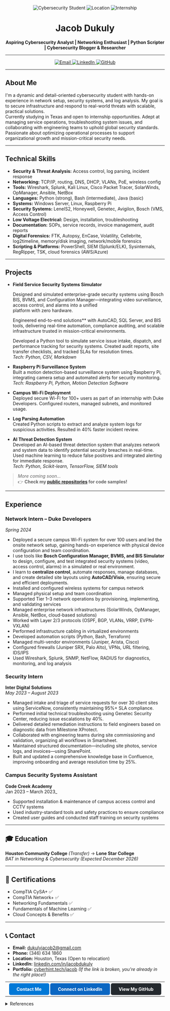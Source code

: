 <!-- Portfolio for Jacob Dukuly -->

<p align="center">
  <img src="https://img.shields.io/badge/Cybersecurity%20Student-blue?style=for-the-badge&logo=graduation-cap" alt="Cybersecurity Student">
  <img src="https://img.shields.io/badge/Location-Texas-success?style=for-the-badge&logo=mapbox" alt="Location">
  <img src="https://img.shields.io/badge/Internship-Open%20to%20Opportunities-yellow?style=for-the-badge&logo=briefcase" alt="Internship">
</p>

<h1 align="center">Jacob Dukuly</h1>
<p align="center"><b>Aspiring Cybersecurity Analyst | Networking Enthusiast | Python Scripter | Cybersecurity Blogger & Researcher</b></p>

---

<p align="center">
  <a href="mailto:dukulyjacob2@gmail.com">
    <img src="https://img.shields.io/badge/Email-Contact%20Me-blue?style=flat-square&logo=gmail" alt="Email">
  </a>
  <a href="https://www.linkedin.com/in/jacobdukuly" target="_blank">
    <img src="https://img.shields.io/badge/LinkedIn-Connect-blue?style=flat-square&logo=linkedin" alt="LinkedIn">
  </a>
  <a href="https://github.com/jacob222222" target="_blank">
    <img src="https://img.shields.io/badge/GitHub-Portfolio-black?style=flat-square&logo=github" alt="GitHub">
  </a>
</p>

---

##  About Me

I'm a dynamic and detail-oriented cybersecurity student with hands-on experience in network setup, security systems, and log analysis. My goal is to secure infrastructure and respond to real-world threats with scalable, practical solutions.  
Currently studying in Texas and open to internship opportunities. Adept at managing service operations, troubleshooting system issues, and collaborating with engineering teams to uphold global security standards. Passionate about optimizing operational processes to support organizational growth and mission-critical security needs.

---

##  Technical Skills

- **Security & Threat Analysis:** Access control, log parsing, incident response
- **Networking:** TCP/IP, routing, DNS, DHCP, VLANs, PoE, wireless config
- **Tools:** Wireshark, Splunk, Kali Linux, Cisco Packet Tracer, SolarWinds, OpManager, Ansible, NetBox
- **Languages:** Python (strong), Bash (intermediate), Java (basic)
- **Systems:** Windows Server, Linux, Raspberry Pi
- **Security Systems:** LenelS2, Honeywell, Genetec, Avigilon, Bosch (VMS, Access Control)
- **Low Voltage Electrical:** Design, installation, troubleshooting
- **Documentation:** SOPs, service records, invoice management, audit reports
- **Digital Forensics:** FTK, Autopsy, EnCase, Volatility, Cellebrite, log2timeline, memory/disk imaging, network/mobile forensics
- **Scripting & Platforms:** PowerShell, SIEM (Splunk/ELK), Sysinternals, RegRipper, TSK, cloud forensics (AWS/Azure)

---

##  Projects

- **Field Service Security Systems Simulator**  

  Designed and simulated enterprise-grade security systems using Bosch BIS, BVMS, and Configuration Manager—integrating video surveillance, access control, and alarms into a unified     
  platform with zero hardware.

  Engineered end-to-end solutions** with AutoCAD, SQL Server, and BIS tools, delivering real-time automation, compliance auditing, and scalable infrastructure trusted in mission-critical 
  environments.

  Developed a Python tool to simulate service issue intake, dispatch, and performance tracking for security systems. Created audit reports, site transfer checklists, and tracked SLAs for   resolution times.  
  _Tech: Python, CSV, Markdown_

- **Raspberry Pi Surveillance System**  
  Built a motion detection-based surveillance system using Raspberry Pi, integrating camera setup and automated alerts for security monitoring.  
  _Tech: Raspberry Pi, Python, Motion Detection Software_

- **Campus Wi-Fi Deployment**  
  Deployed secure Wi-Fi for 100+ users as part of an internship with Duke Developers. Configured routers, managed subnets, and monitored usage.

- **Log Parsing Automation**  
  Created Python scripts to extract and analyze system logs for suspicious activities. Resulted in 40% faster incident review.

- **AI Threat Detection System**  
  Developed an AI-based threat detection system that analyzes network and system data to identify potential security breaches in real-time. Used machine learning to reduce false positives and integrated alerting for immediate response.  
  _Tech: Python, Scikit-learn, TensorFlow, SIEM tools_

> _More coming soon..._  
> 👉 **Check my [public repositories](https://github.com/jacob222222?tab=repositories) for code samples!**

---

##  Experience

### Network Intern – Duke Developers  
_Spring 2024_

- Deployed a secure campus Wi-Fi system for over 100 users and led the onsite network setup, gaining hands-on experience with physical device configuration and team coordination.
- I use tools like **Bosch Configuration Manager, BVMS, and BIS Simulator** to design, configure, and test integrated security systems (video, access control, alarms) in a simulated or real environment.
- I learn to **centralize control**, automate responses, manage databases, and create detailed site layouts using **AutoCAD/Visio**, ensuring secure and efficient deployments.
- Installed and configured wireless systems for campus network
- Managed physical setup and team coordination
- Supported Tier 1–3 network operations by provisioning, implementing, and validating services
- Managed enterprise network infrastructures (SolarWinds, OpManager, Ansible, NetBox, cloud-based solutions)
- Worked with Layer 2/3 protocols (OSPF, BGP, VLANs, VRRP, EVPN-VXLAN)
- Performed infrastructure cabling in virtualized environments
- Developed automation scripts (Python, Bash, Terraform)
- Managed multi-vendor environments (Juniper, Arista, Cisco)
- Configured firewalls (Juniper SRX, Palo Alto), VPNs, URL filtering, IDS/IPS
- Used Wireshark, Splunk, SNMP, NetFlow, RADIUS for diagnostics, monitoring, and log analysis
### Security  Intern  
**Inter Digital Solutions**  
_May 2023 – August 2023_

- Managed intake and triage of service requests for over 30 client sites using ServiceNow, consistently maintaining 95%+ SLA compliance.
- Performed initial technical troubleshooting using Genetec Security Center, reducing issue escalations by 40%.
- Delivered detailed remediation instructions to field engineers based on diagnostic data from Milestone XProtect.
- Collaborated with engineering teams during site commissioning and validation, organizing all workflows in Smartsheet.
- Maintained structured documentation—including site photos, service logs, and invoices—using SharePoint.
- Built and updated a comprehensive knowledge base in Confluence, improving onboarding and average resolution time by 25%.

### Campus Security Systems Assistant  
**Code Creek Academy**  
Jan 2023 – March 2023_

- Supported installation & maintenance of campus access control and CCTV systems
- Used industry-standard tools and safety practices to ensure compliance
- Created user guides and conducted staff training on security systems

---

## 🎓 Education

**Houston Community College** _(Transfer)_ → **Lone Star College**  
_BAT in Networking & Cybersecurity (Expected December 2026)_

---

## 🏅 Certifications

- CompTIA CySA+ ✅
- CompTIA Network+ ✅
- Networking Fundamentals ✅
- Fundamentals of Machine Learning ✅
- Cloud Concepts & Benefits ✅

---

## 📞 Contact

- **Email:** dukulyjacob2@gmail.com  
- **Phone:** (346) 634 1860  
- **Location:** Houston, Texas (Open to relocation)  
- **LinkedIn:** [linkedin.com/in/jacobdukuly](https://www.linkedin.com/in/jacobdukuly)  
- **Portfolio:** [cyberhint.tech/jacob](http://cyberhint.tech/jacob) _(If the link is broken, you're already in the right place!)_

---

<p align="center">
  <a href="mailto:dukulyjacob2@gmail.com" style="background-color:#0078D7;color:#fff;padding:10px 24px;text-decoration:none;border-radius:5px;font-weight:bold;">Contact Me</a>
  <a href="https://www.linkedin.com/in/jacobdukuly" style="background-color:#0A66C2;color:#fff;padding:10px 24px;text-decoration:none;border-radius:5px;font-weight:bold;">Connect on LinkedIn</a>
  <a href="https://github.com/jacob222222" style="background-color:#24292e;color:#fff;padding:10px 24px;text-decoration:none;border-radius:5px;font-weight:bold;">View My GitHub</a>
</p>

---

<details>
<summary>References</summary>
Available upon request.
</details>
